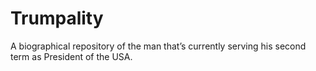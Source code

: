 # Trumpality
A biographical repository of the man that’s currently serving his second term as President of the USA.
